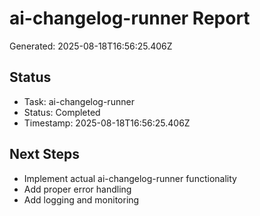 # ai-changelog-runner Report

Generated: 2025-08-18T16:56:25.406Z

## Status
- Task: ai-changelog-runner
- Status: Completed
- Timestamp: 2025-08-18T16:56:25.406Z

## Next Steps
- Implement actual ai-changelog-runner functionality
- Add proper error handling
- Add logging and monitoring
